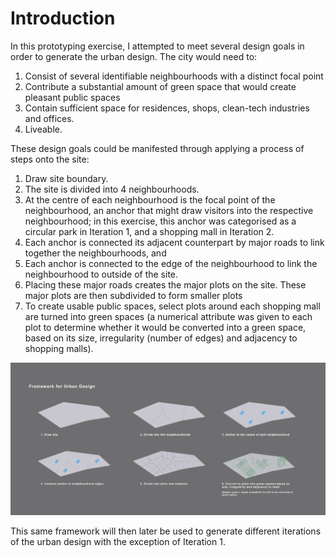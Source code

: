 # Introduction

In this prototyping exercise, I attempted to meet several design goals in order to generate the urban design. The city would need to:
1.	Consist of several identifiable neighbourhoods with a distinct focal point
2.	Contribute a substantial amount of green space that would create pleasant public spaces
3.	Contain sufficient space for residences, shops, clean-tech industries and offices.
4.	Liveable.

These design goals could be manifested through applying a process of steps onto the site:
1.	Draw site boundary.
2.	The site is divided into 4 neighbourhoods. 
3.	At the centre of each neighbourhood is the focal point of the neighbourhood, an anchor that might draw visitors into the respective neighbourhood; in this exercise, this anchor was categorised as a circular park in Iteration 1, and a shopping mall in Iteration 2. 
4.	Each anchor is connected its adjacent counterpart by major roads to link together the neighbourhoods, and 
5.	Each anchor is connected to the edge of the neighbourhood to link the neighbourhood to outside of the site.
6.	Placing these major roads creates the major plots on the site. These major plots are then subdivided to form smaller plots
7.	To create usable public spaces, select plots around each shopping mall are turned into green spaces (a numerical attribute was given to each plot to determine whether it would be converted into a green space, based on its size, irregularity (number of edges) and adjacency to shopping malls). 

![Fig. 1: Framework](imgs/framework.jpg)

This same framework will then later be used to generate different iterations of the urban design with the exception of Iteration 1.
